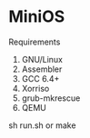# MiniOS
Requirements

1) GNU/Linux
2) Assembler
3) GCC 6.4+
4) Xorriso 
5) grub-mkrescue
6) QEMU

sh run.sh or make
